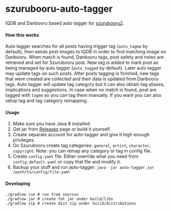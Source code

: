 # szurubooru-auto-tagger

IQDB and Danbooru based auto tagger for [szurubooru2](https://github.com/rr-/szurubooru).

#### How this works
Auto tagger searches for all posts having trigger tag (`auto_tagme` by default), then sends post images to IQDB in order
to find matching image on Danbooru. When match is found, Danbooru tags, post safety and notes are retrieved and set for Szurubooru post.
New tag is added to mark post as being managed by auto tagger (`auto_tagged` by default). Later auto tagger may update
tags on such posts. After posts tagging is finished, new tags that were created are collected and their data is updated
from Danbooru tags. Auto tagger will update tag category but it can also obtain tag aliases, implications and suggestions.
In case when no match is found, post are tagged with `tagme` so you can tag them manually. If you want you can also setup
tag and tag category remapping.
 
#### Usage

1. Make sure you have Java 8 installed. 
2. Get jar from [Releases](https://github.com/kotcrab/szurubooru-auto-tagger/releases) page or build it yourself.
3. Create separate account for auto-tagger and give it high enough privileges.
4. On Szurubooru create tag categories: `general`, `artist`, `character`, `copyright`. Note: you can remap any category or tag in config file.
4. Create `config.yaml` file. Either override what you need from `config.default.yaml` or copy that file and modify it.
5. Backup your stuff and run auto-tagger: `java -jar auto-tagger.jar /path/to/config/file.yaml`

#### Developing

```
./gradlew run # run from sources
./gradlew jar # create fat jar under build/libs
./gradlew zip # create dist zip under build/distributions
```
